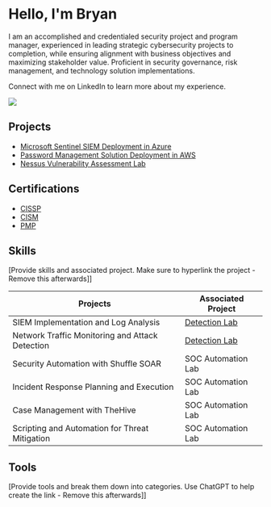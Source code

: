 # Hello, I'm Bryan

I am an accomplished and credentialed security project and program manager, experienced in leading strategic cybersecurity projects to completion, while ensuring alignment with business objectives and maximizing stakeholder value. Proficient in security governance, risk management, and technology solution implementations.

Connect with me on LinkedIn to learn more about my experience. 

<a href="https://linkedin.com/bryanotoole17"><img src="https://img.shields.io/badge/-LinkedIn-0072b1?&style=for-the-badge&logo=linkedin&logoColor=white" /></a>

## Projects
- [Microsoft Sentinel SIEM Deployment in Azure](https://github.com/bryanotoole/Microsoft-Sentinel-SIEM)
- [Password Management Solution Deployment in AWS](https://github.com/bryanotoole/Password-Management-Solution-Deployed-in-AWS)
- [Nessus Vulnerability Assessment Lab](https://github.com/bryanotoole/Nessus-Vulnerability-Assessment-Lab)

## Certifications
- [CISSP](https://www.credly.com/badges/267508aa-db31-4b6e-818d-86739bd004b9/public_url)
- [CISM](https://www.credly.com/badges/f6059403-c37f-4e99-b145-8b2ee1025b88/public_url)
- [PMP](https://www.credly.com/badges/67e470e8-02dc-4f9a-83ae-eeaa0d3102b6/public_url)



## Skills
[Provide skills and associated project. Make sure to hyperlink the project - Remove this afterwards]]

| Projects                                         | Associated Project         |
|-----------------------------------------------|----------------------------|
| SIEM Implementation and Log Analysis          | <a href="https://google.com">Detection Lab</a>|
| Network Traffic Monitoring and Attack Detection | <a href="https://google.com">Detection Lab</a>|
| Security Automation with Shuffle SOAR         | SOC Automation Lab|
| Incident Response Planning and Execution      | SOC Automation Lab|
| Case Management with TheHive                  | SOC Automation Lab|
| Scripting and Automation for Threat Mitigation | SOC Automation Lab|

## Tools
[Provide tools and break them down into categories. Use ChatGPT to help create the link - Remove this afterwards]]

